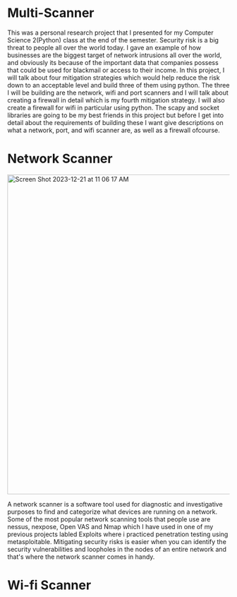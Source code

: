 # Multi-Scanner
This was a personal research project that I presented for my Computer Science 2(Python) class at the end of the semester. Security risk is a big threat to people all over the world today. I gave an example of how businesses are the biggest target of network intrusions all over the world, and obviously its because of the important data that companies possess that could be used for blackmail or access to their income. In this project, I will talk about four mitigation strategies which would help reduce the risk down to an acceptable level and build three of them using python. The three I will be building are the network, wifi and port scanners and I will talk about creating a firewall in detail which is my fourth mitigation strategy. I will also create a firewall for wifi in particular using python. The scapy and socket libraries are going to be my best friends in this project but before I get into detail about the requirements of building these I want give descriptions on what a network, port, and wifi scanner are, as well as a firewall ofcourse.

# Network Scanner

<img width="724" alt="Screen Shot 2023-12-21 at 11 06 17 AM" src="https://github.com/larnelle15/Multi-scanner/assets/139686202/cfcfdb66-d922-4942-aba9-2c0f8a93d96c">

A network scanner is a software tool used for diagnostic and investigative purposes to find and categorize what devices are running on a network. Some of the most popular network scanning tools that people use are nessus, nexpose, Open VAS and Nmap which I have used in one of my previous projects labled Exploits where i practiced penetration testing using metasploitable. Mitigating security risks is easier when you can identify the security vulnerabilities and loopholes in the nodes of an entire network and that's where the network scanner comes in handy.

# Wi-fi Scanner

